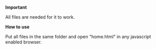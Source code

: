 **Important**

All files are needed for it to work.  

**How to use**

Put all files in the same folder and open "home.html" in any javascript enabled browser.


